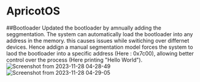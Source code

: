 # ApricotOS

##Bootloader
Updated the bootloader by amnually adding the seggmentation. The system can automatically load the bootloader into any address in the memory. this causes issues while switiching over differnet devices.
Hence addign a manual segmentation model forces the system to laod the bootloader into a specific address (Here : 0x7c00), allowing better control over the process (Here printing "Hello World").
![Screenshot from 2023-11-28 04-28-49](https://github.com/abid-sayyad/ApricotOS/assets/49099853/ad4777c8-b360-4af9-a4bc-830c06bb16c6)
![Screenshot from 2023-11-28 04-29-05](https://github.com/abid-sayyad/ApricotOS/assets/49099853/33f11404-528e-4502-a99c-95f8e9513441)
